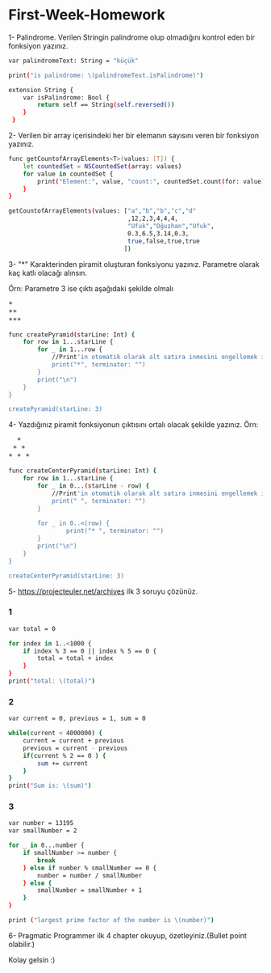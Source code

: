 # First-Week-Homework

1- Palindrome. Verilen Stringin palindrome olup olmadığını kontrol eden bir fonksiyon yazınız.
```bash
var palindromeText: String = "küçük"

print("is palindrome: \(palindromeText.isPalindrome)")

extension String {
    var isPalindrome: Bool {
        return self == String(self.reversed())
    }
 }
```

2- Verilen bir array içerisindeki her bir elemanın sayısını veren bir fonksiyon yazınız.
```bash
func getCountofArrayElements<T>(values: [T]) {
    let countedSet = NSCountedSet(array: values)
    for value in countedSet {
        print("Element:", value, "count:", countedSet.count(for: value))
    }
}

getCountofArrayElements(values: ["a","b","b","c","d"
                                 ,12,2,3,4,4,4,
                                 "Ufuk","Oğuzhan","Ufuk",
                                 0.3,6.5,3.14,0.3,
                                 true,false,true,true
                                ])
```
3- "*" Karakterinden piramit oluşturan fonksiyonu yazınız. Parametre olarak kaç katlı olacağı alınsın.

Örn: Parametre 3 ise çıktı aşağıdaki şekilde olmalı
<pre>
*
**
***
</pre>

```bash
func createPyramid(starLine: Int) {
    for row in 1...starLine {
        for _ in 1...row {
            //Print'in otomatik olarak alt satıra inmesini engellemek için terminator paramatersini kullandım.
            print("*", terminator: "")
        }
        print("\n")
    }
}

createPyramid(starLine: 3)
```

4- Yazdığınız piramit fonksiyonun çıktısını ortalı olacak şekilde yazınız.
Örn:
<pre>
  *
 * *
* * *
</pre>

```bash
func createCenterPyramid(starLine: Int) {
    for row in 1...starLine {
        for _ in 0...(starLine - row) {
            //Print'in otomatik olarak alt satıra inmesini engellemek için terminator paramatersini kullandım.
            print(" ", terminator: "")
        }
        
        for _ in 0..<(row) {
                print("* ", terminator: "")
        }
        print("\n")
    }
}

createCenterPyramid(starLine: 3)
```
5- https://projecteuler.net/archives ilk 3 soruyu çözünüz.

### 1
```bash
var total = 0

for index in 1..<1000 {
    if index % 3 == 0 || index % 5 == 0 {
        total = total + index
    }
}
print("total: \(total)")
```
### 2
```bash
var current = 0, previous = 1, sum = 0

while(current < 4000000) {
    current = current + previous
    previous = current - previous
    if(current % 2 == 0 ) {
        sum += current
    }
}
print("Sum is: \(sum)")
```
### 3
```bash
var number = 13195
var smallNumber = 2

for _ in 0...number {
    if smallNumber >= number {
        break
    } else if number % smallNumber == 0 {
        number = number / smallNumber
    } else {
        smallNumber = smallNumber + 1
    }
}

print ("largest prime factor of the number is \(number)")
```

6- Pragmatic Programmer ilk 4 chapter okuyup, özetleyiniz.(Bullet point olabilir.)

Kolay gelsin :)
